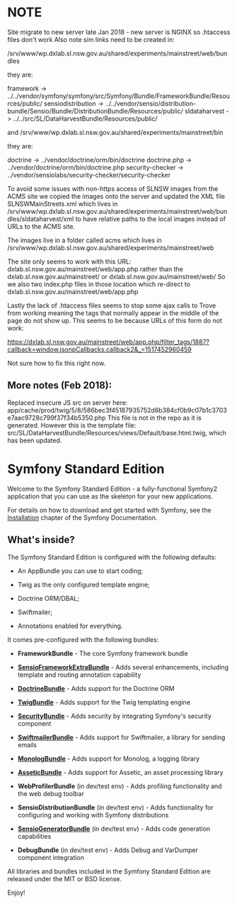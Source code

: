 
# NOTE

Site migrate to new server late Jan 2018 - new server is NGINX so .htaccess files don't work
Also note sim links need to be created in:

/srv/www/wp.dxlab.sl.nsw.gov.au/shared/experiments/mainstreet/web/bundles

they are:

framework -> ../../vendor/symfony/symfony/src/Symfony/Bundle/FrameworkBundle/Resources/public/
sensiodistribution -> ../../vendor/sensio/distribution-bundle/Sensio/Bundle/DistributionBundle/Resources/public/
sldataharvest -> ../../src/SL/DataHarvestBundle/Resources/public/ 

and
/srv/www/wp.dxlab.sl.nsw.gov.au/shared/experiments/mainstreet/bin

they are:

doctrine -> ../vendor/doctrine/orm/bin/doctrine
doctrine.php -> ../vendor/doctrine/orm/bin/doctrine.php
security-checker -> ../vendor/sensiolabs/security-checker/security-checker

To avoid some issues with non-https access of SLNSW images from the ACMS site we copied the images onto the server and updated the XML file SLNSWMainStreets.xml which lives in /srv/www/wp.dxlab.sl.nsw.gov.au/shared/experiments/mainstreet/web/bundles/sldataharvest/xml to have relative paths to the local images instead of URLs to the ACMS site.

The images live in a folder called acms which lives in /srv/www/wp.dxlab.sl.nsw.gov.au/shared/experiments/mainstreet/web

The site only seems to work with this URL: dxlab.sl.nsw.gov.au/mainstreet/web/app.php rather than the dxlab.sl.nsw.gov.au/mainstreet/ or dxlab.sl.nsw.gov.au/mainstreet/web/ 
So we also two index.php files in those location which re-direct to dxlab.sl.nsw.gov.au/mainstreet/web/app.php

Lastly the lack of .htaccess files seems to stop some ajax calls to Trove from working meaning the tags that normally appear in the middle of the page do not show up. This seems to be because URLs of this form do not work: 

https://dxlab.sl.nsw.gov.au/mainstreet/web/app.php/filter_tags/1887?callback=window.jsonpCallbacks.callback2&_=1517452960459

Not sure how to fix this right now.

## More notes (Feb 2018):
Replaced insecure JS src on server here:
app/cache/prod/twig/5/8/586bec3f45187935752d6b384cf0b9c07b1c3703e7aac9728c799f37f34b5350.php
This file is not in the repo as it is generated.
However this is the template file: src/SL/DataHarvestBundle/Resources/views/Default/base.html.twig, which has been updated.


Symfony Standard Edition
========================

Welcome to the Symfony Standard Edition - a fully-functional Symfony2
application that you can use as the skeleton for your new applications.

For details on how to download and get started with Symfony, see the
[Installation][1] chapter of the Symfony Documentation.

What's inside?
--------------

The Symfony Standard Edition is configured with the following defaults:

  * An AppBundle you can use to start coding;

  * Twig as the only configured template engine;

  * Doctrine ORM/DBAL;

  * Swiftmailer;

  * Annotations enabled for everything.

It comes pre-configured with the following bundles:

  * **FrameworkBundle** - The core Symfony framework bundle

  * [**SensioFrameworkExtraBundle**][6] - Adds several enhancements, including
    template and routing annotation capability

  * [**DoctrineBundle**][7] - Adds support for the Doctrine ORM

  * [**TwigBundle**][8] - Adds support for the Twig templating engine

  * [**SecurityBundle**][9] - Adds security by integrating Symfony's security
    component

  * [**SwiftmailerBundle**][10] - Adds support for Swiftmailer, a library for
    sending emails

  * [**MonologBundle**][11] - Adds support for Monolog, a logging library

  * [**AsseticBundle**][12] - Adds support for Assetic, an asset processing
    library

  * **WebProfilerBundle** (in dev/test env) - Adds profiling functionality and
    the web debug toolbar

  * **SensioDistributionBundle** (in dev/test env) - Adds functionality for
    configuring and working with Symfony distributions

  * [**SensioGeneratorBundle**][13] (in dev/test env) - Adds code generation
    capabilities

  * **DebugBundle** (in dev/test env) - Adds Debug and VarDumper component
    integration

All libraries and bundles included in the Symfony Standard Edition are
released under the MIT or BSD license.

Enjoy!

[1]:  https://symfony.com/doc/2.7/book/installation.html
[6]:  https://symfony.com/doc/current/bundles/SensioFrameworkExtraBundle/index.html
[7]:  https://symfony.com/doc/2.7/book/doctrine.html
[8]:  https://symfony.com/doc/2.7/book/templating.html
[9]:  https://symfony.com/doc/2.7/book/security.html
[10]: https://symfony.com/doc/2.7/cookbook/email.html
[11]: https://symfony.com/doc/2.7/cookbook/logging/monolog.html
[12]: https://symfony.com/doc/2.7/cookbook/assetic/asset_management.html
[13]: https://symfony.com/doc/2.7/bundles/SensioGeneratorBundle/index.html
